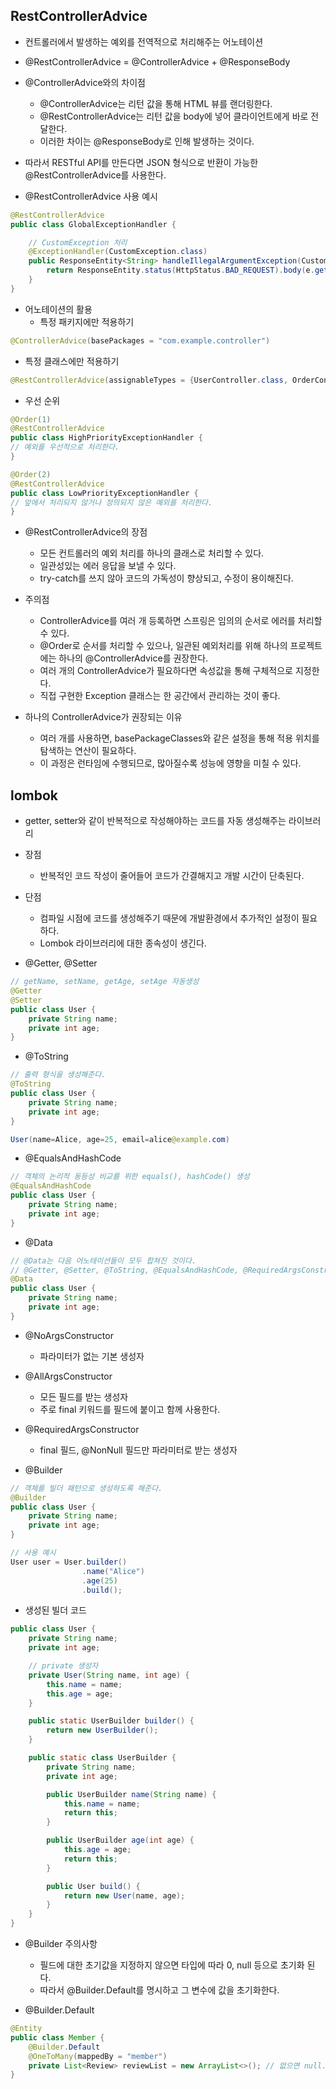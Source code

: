 ## RestControllerAdvice
- 컨트롤러에서 발생하는 예외를 전역적으로 처리해주는 어노테이션
- @RestControllerAdvice = @ControllerAdvice + @ResponseBody

- @ControllerAdvice와의 차이점
    - @ControllerAdvice는 리턴 값을 통해 HTML 뷰를 랜더링한다.
    - @RestControllerAdvice는 리턴 값을 body에 넣어 클라이언트에게 바로 전달한다.
    - 이러한 차이는 @ResponseBody로 인해 발생하는 것이다.

- 따라서 RESTful API를 만든다면 JSON 형식으로 반환이 가능한 @RestControllerAdvice를 사용한다.

- @RestControllerAdvice 사용 예시
```java
@RestControllerAdvice
public class GlobalExceptionHandler {

    // CustomException 처리
    @ExceptionHandler(CustomException.class) 
    public ResponseEntity<String> handleIllegalArgumentException(CustomException e) {
        return ResponseEntity.status(HttpStatus.BAD_REQUEST).body(e.getMessage());
    }
}
```

- 어노테이션의 활용
    - 특정 패키지에만 적용하기
```java
@ControllerAdvice(basePackages = "com.example.controller")
```
- 특정 클래스에만 적용하기
```java
@RestControllerAdvice(assignableTypes = {UserController.class, OrderController.class})
```
- 우선 순위
```java
@Order(1)
@RestControllerAdvice
public class HighPriorityExceptionHandler {
// 예외를 우선적으로 처리한다.
}

@Order(2)
@RestControllerAdvice
public class LowPriorityExceptionHandler {
// 앞에서 처리되지 않거나 정의되지 않은 예외를 처리한다.
}
```

- @RestControllerAdvice의 장점
    - 모든 컨트롤러의 예외 처리를 하나의 클래스로 처리할 수 있다.
    - 일관성있는 에러 응답을 보낼 수 있다.
    - try-catch를 쓰지 않아 코드의 가독성이 향상되고, 수정이 용이해진다.

- 주의점
    - ControllerAdvice를 여러 개 등록하면 스프링은 임의의 순서로 에러를 처리할 수 있다.
    - @Order로 순서를 처리할 수 있으나, 일관된 예외처리를 위해 하나의 프로젝트에는 하나의 @ControllerAdvice를 권장한다.
    - 여러 개의 ControllerAdvice가 필요하다면 속성값을 통해 구체적으로 지정한다.
    - 직접 구현한 Exception 클래스는 한 공간에서 관리하는 것이 좋다.

- 하나의 ControllerAdvice가 권장되는 이유
    - 여러 개를 사용하면, basePackageClasses와 같은 설정을 통해 적용 위치를 탐색하는 연산이 필요하다.
    - 이 과정은 런타임에 수행되므로, 많아질수록 성능에 영향을 미칠 수 있다.

## lombok
- getter, setter와 같이 반복적으로 작성해야하는 코드를 자동 생성해주는 라이브러리

- 장점
    - 반복적인 코드 작성이 줄어들어 코드가 간결해지고 개발 시간이 단축된다.

- 단점
    - 컴파일 시점에 코드를 생성해주기 때문에 개발환경에서 추가적인 설정이 필요하다.
    - Lombok 라이브러리에 대한 종속성이 생긴다.

- @Getter, @Setter
```java
// getName, setName, getAge, setAge 자동생성
@Getter
@Setter
public class User {
    private String name;
    private int age;
}
```

- @ToString
```java
// 출력 형식을 생성해준다.
@ToString
public class User {
    private String name;
    private int age;
}

User(name=Alice, age=25, email=alice@example.com)
```

- @EqualsAndHashCode
```java
// 객체의 논리적 동등성 비교를 위한 equals(), hashCode() 생성
@EqualsAndHashCode
public class User {
    private String name;
    private int age;
}
```
- @Data
```java
// @Data는 다음 어노테이션들이 모두 합쳐진 것이다.
// @Getter, @Setter, @ToString, @EqualsAndHashCode, @RequiredArgsConstructor
@Data
public class User {
    private String name;
    private int age;
}
```

- @NoArgsConstructor
    - 파라미터가 없는 기본 생성자

- @AllArgsConstructor
    - 모든 필드를 받는 생성자
    - 주로 final 키워드를 필드에 붙이고 함께 사용한다.

- @RequiredArgsConstructor
    - final 필드, @NonNull 필드만 파라미터로 받는 생성자

- @Builder
```java
// 객체를 빌더 패턴으로 생성하도록 해준다.
@Builder
public class User {
    private String name;
    private int age;
}

// 사용 예시
User user = User.builder()
                .name("Alice")
                .age(25)
                .build();
```

- 생성된 빌더 코드
```java
public class User {
    private String name;
    private int age;

    // private 생성자
    private User(String name, int age) {
        this.name = name;
        this.age = age;
    }

    public static UserBuilder builder() {
        return new UserBuilder();
    }

    public static class UserBuilder {
        private String name;
        private int age;

        public UserBuilder name(String name) {
            this.name = name;
            return this;
        }

        public UserBuilder age(int age) {
            this.age = age;
            return this;
        }

        public User build() {
            return new User(name, age);
        }
    }
}
```

- @Builder 주의사항
    - 필드에 대한 초기값을 지정하지 않으면 타입에 따라 0, null 등으로 초기화 된다.
    - 따라서 @Builder.Default를 명시하고 그 변수에 값을 초기화한다.

- @Builder.Default
```java
@Entity
public class Member {
    @Builder.Default
    @OneToMany(mappedBy = "member")
    private List<Review> reviewList = new ArrayList<>(); // 없으면 null... 초기값이 있음을 알린다.
}
```